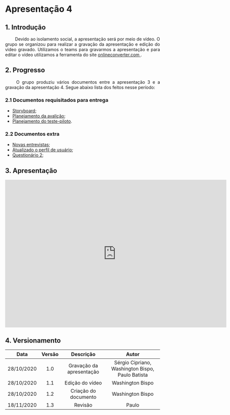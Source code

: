 # Apresentação 4

## 1. Introdução

<p align="justify"> &emsp;&emsp; Devido ao isolamento social, a apresentação será por meio de vídeo. O grupo se organizou para realizar a gravação da apresentação e edição do video gravado. Utilizamos o teams para gravarmos a apresentação e para editar o vídeo utilizamos a ferramenta do site <a href = "https://www.onlineconverter.com/merge-video"> onlineconverter.com </a>.</p>

## 2. Progresso

<p align="justify"> &emsp;&emsp; O grupo produziu vários documentos entre a apresentação 3 e a gravação da apresentação 4. Segue abaixo lista dos feitos nesse período:</p>

### 2.1 Documentos requisitados para entrega

* [Storyboard](https://interacao-humano-computador.github.io/2020.1-UVaJudge/entrega_4/storyboard/);
* [Planejamento da avalição](https://interacao-humano-computador.github.io/2020.1-UVaJudge/entrega_4/planejamento_avaliacao/);
* [Planejamento do teste-piloto](https://interacao-humano-computador.github.io/2020.1-UVaJudge/entrega_4/planejamento_teste_piloto/).

### 2.2 Documentos extra

* [Novas entrevistas](https://interacao-humano-computador.github.io/2020.1-UVaJudge/entrega_4/entrevista/);
* [Atualizado o perfil de usuário](https://interacao-humano-computador.github.io/2020.1-UVaJudge/entrega_2/perfil_usuario/);
* [Questionário 2](https://interacao-humano-computador.github.io/2020.1-UVaJudge/entrega_4/questionario2/);

## 3. Apresentação

<iframe width="720" height="480" src="https://www.youtube-nocookie.com/embed/nV6z_chGV58" frameborder="0" allow="accelerometer; autoplay; clipboard-write; encrypted-media; gyroscope; picture-in-picture" allowfullscreen></iframe>

## 4. Versionamento

|Data|Versão|Descrição|Autor|
|:-:|:-:|:-:|:-:|
|28/10/2020|1.0|Gravação da apresentação|Sérgio Cipriano, Washington Bispo, Paulo Batista|
|28/10/2020|1.1|Edição do vídeo|Washington Bispo|
|28/10/2020|1.2|Criação do documento|Washington Bispo|
|18/11/2020|1.3|Revisão|Paulo|

